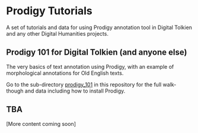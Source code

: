 # Prodigy Tutorials

A set of tutorials and data for using Prodigy annotation tool in Digital Tolkien and any other Digital Humanities projects.

## Prodigy 101 for Digital Tolkien (and anyone else)

The very basics of text annotation using Prodigy, with an example of morphological annotations for Old English texts.

Go to the sub-directory [prodigy_101](./prodigy_101./README.md) in this repository for the full walk-though and data including how to install Prodigy.

## TBA

[More content coming soon]